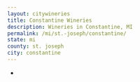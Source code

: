 ```yaml
---
layout: citywineries
title: Constantine Wineries
description: Wineries in Constantine, MI
permalink: /mi/st.-joseph/constantine/
state: mi
county: st. joseph
city: constantine
---
```

-
